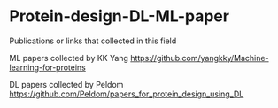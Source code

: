 # Protein-design-DL-ML-paper
Publications or links that collected in this field

ML papers collected by KK Yang https://github.com/yangkky/Machine-learning-for-proteins 

DL papers collected by Peldom https://github.com/Peldom/papers_for_protein_design_using_DL
